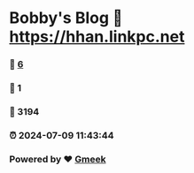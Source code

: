 # Bobby's Blog :link: https://hhan.linkpc.net 
### :page_facing_up: [6](https://hhan.linkpc.net/tag.html) 
### :speech_balloon: 1 
### :hibiscus: 3194 
### :alarm_clock: 2024-07-09 11:43:44 
### Powered by :heart: [Gmeek](https://github.com/Meekdai/Gmeek)
